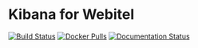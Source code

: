 

Kibana for Webitel
============

[![Build
Status](https://travis-ci.org/webitel/kibana_plugins.svg?branch=master)](https://travis-ci.org/webitel/kibana_plugins) [![Docker Pulls](https://img.shields.io/docker/pulls/webitel/kibana.svg?maxAge=2592000)](https://hub.docker.com/r/webitel/kibana) [![Documentation Status](https://readthedocs.org/projects/webitel/badge/?version=latest)](http://api.webitel.com/en/latest/?badge=latest)
